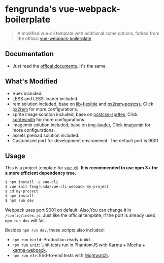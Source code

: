 # fengrunda's vue-webpack-boilerplate

> A modified vue-cli template with additional some options, forked from the official [vue-webpack-boilerplate](https://github.com/vuejs-templates/webpack).

## Documentation

- Just read the [offical documents](http://vuejs-templates.github.io/webpack). It's the same.

## What's Modified

- Vuex included.
- LESS and LESS-loader included.
- rem solution included, base on [lib-flexible](https://github.com/amfe/lib-flexible/tree/master) and [px2rem-postcss](https://github.com/songsiqi/px2rem-postcss), Click [px2rem](https://github.com/songsiqi/px2rem) for more configurations.
- sprite image solution included, base on [postcss-sprites](https://github.com/2createStudio/postcss-sprites), Click [spritesmith](https://github.com/Ensighten/spritesmith) for more configurations.
- imagemin solution included, base on [img-loader](https://github.com/thetalecrafter/img-loader), Click [imagemin](https://github.com/imagemin/imagemin) for more configurations.
- assets preload solution included.
- Customized port for development environment. The default port is 9001.

## Usage

This is a project template for [vue-cli](https://github.com/vuejs/vue-cli). **It is recommended to use npm 3+ for a more efficient dependency tree.**

``` bash
$ npm install -g vue-cli
$ vue init fengrunda/vue-cli-webpack my-project
$ cd my-project
$ npm install
$ npm run dev
```

Webpack uses port 9001 on default. Also,You can change it in `/config/index.js`. Just like the official template, if the port is already used, `npm run dev` will fail.

Besides `npm run dev`, these scripts also included:

- `npm run build`: Production ready build.
- `npm run unit`: Unit tests run in PhantomJS with [Karma](http://karma-runner.github.io/0.13/index.html) + [Mocha](http://mochajs.org/) + [karma-webpack](https://github.com/webpack/karma-webpack).
- `npm run e2e`: End-to-end tests with [Nightwatch](http://nightwatchjs.org/).

